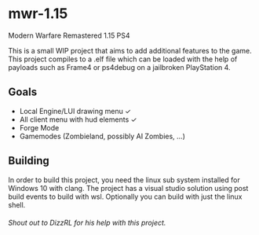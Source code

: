 # mwr-1.15
Modern Warfare Remastered 1.15 PS4

This is a small WIP project that aims to add additional features to the game.
This project compiles to a .elf file which can be loaded with the help of payloads such as Frame4 or ps4debug on a jailbroken PlayStation 4.


## Goals
- Local Engine/LUI drawing menu ✓
- All client menu with hud elements ✓
- Forge Mode
- Gamemodes (Zombieland, possibly AI Zombies, ...)


## Building
In order to build this project, you need the linux sub system installed for Windows 10 with clang.
The project has a visual studio solution using post build events to build with wsl.
Optionally you can build with just the linux shell.


###### Shout out to DizzRL for his help with this project.